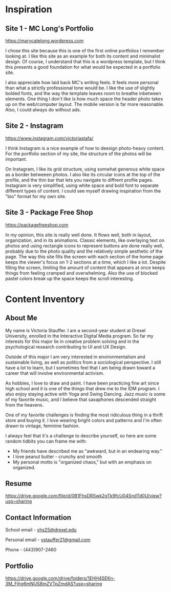 # Inspiration
## Site 1 - MC Long's Portfolio
https://marycatelong.wordpress.com

I chose this site because this is one of the first online portfolios I remember looking at. I like this site as an example for both its content and minimalist design. Of course, I understand that this is a wordpress template, but I think this presents a good foundation for what would be expected in a portfolio site. 

I also appreciate how laid back MC's writing feels. It feels more personal than what a strictly professional tone would be. I like the use of slightly bolded fonts, and the way the template leaves room to breathe inbetween elements. One thing I don't like is how much space the header photo takes up on the web/computer layout. The mobile version is far more reasonable. Also, I could always do without ads. 

## Site 2 - Instagram
https://www.instagram.com/victoriastafa/

I think Instagram is a nice example of how to deesign photo-heavy content. For the portfolio section of my site, the structure of the photos will be important.

On Instagram, I like its grid structure, using somwhat generous white space as a border betweeen photos. I also like its circular icons at the top of the profile, and the thin bar that lets you navigate to diffrent profile pages. Instagram is very simplified, using white space and bold font to separate different types of content. I could see myself drawing inspiration from the "bio" format for my own site.

## Site 3 - Package Free Shop
https://packagefreeshop.com

In my opinion, this site is really well done. It flows well, both in layout, organization, and in its animations. Classic elements, like overlaying text on photos and using rectangle icons to represent buttons are done really well, probably due to the photo quality and the relatively simple aesthetic of the page. The way this site fills the screen with each section of the home page keeps the viewer's focus on 1-2 sections at a time, which I like a lot. Despite filling the screen, limiting the amount of content that appears at once keeps things from feeling cramped and overwhelming. Also the use of blocked pastel colors break up the space keeps the scroll interesting.


# Content Inventory
## About Me
My name is Victoria Stauffer. I am a second-year student at Drexel University, enrolled in the Interactive Digital Media program.  So far my interests for this major lie in creative problem solving and in the psychological research contributing to UI and UX Design.

Outside of this major I am very interested in environmentalism and sustainable living, as well as politics from a sociological perspective. I still have a lot to learn, but I sometimes feel that I am being drawn toward a career that will involve environmental activism. 

As hobbies, I love to draw and paint. I have been practicing fine art since high school and it is one of the things that drew me to the IDM program. I also enjoy staying active with Yoga and Swing Dancing. Jazz music is some of my favorite music, and I believe that saxaphones descended straight from the heavens. 

One of my favorite challenges is finding the most ridiculous thing in a thrift store and buying it. I love wearing bright colors and patterns and I'm often drawn to vintage, feminine fashion. 

I always feel that it's a challenge to describe yourself, so here are some random tidbits you can frame me with: 
- My friends have described me as "awkward, but in an endearing way." 
- I love peanut butter - crunchy and smooth
- My personal motto is "organized chaos," but with an emphasis on organized. 
## Resume
https://drive.google.com/file/d/0B1FhsDRSwk2gTk9fcU04SndTd0U/view?usp=sharing
## Contact Information
School email - vhs25@drexel.edu

Personal email - vstauffer21@gmail.com

Phone - (443)907-2460

## Portfolio
https://drive.google.com/drive/folders/1EHH4SEKn-3M_Fjhg6mNUS8mZVTpZmdAS?usp=sharing
